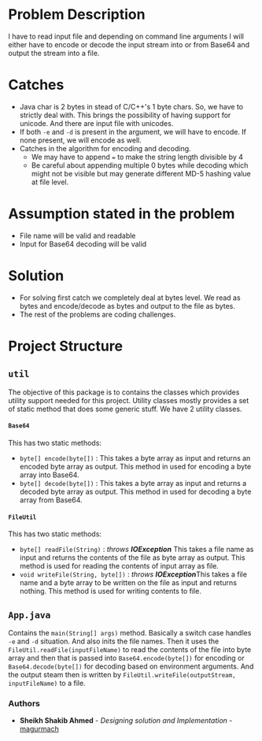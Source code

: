 # Problem Description

I have to read input file and depending on command line arguments
I will either have to encode or decode the input stream into or from
Base64 and output the stream into a file.

# Catches
* Java char is 2 bytes in stead of C/C++'s 1 byte chars. So, we have
to strictly deal with. This brings the possibility of having support
for unicode. And there are input file with unicodes.
* If both `-e` and `-d` is present in the argument, we will have to
encode. If none present, we will encode as well.
* Catches in the algorithm for encoding and decoding.
    * We may have to append `=` to make the string length divisible
    by 4
    * Be careful about appending multiple 0 bytes while decoding
    which might not be visible but may generate different MD-5
    hashing value at file level.

# Assumption stated in the problem
* File name will be valid and readable
* Input for Base64 decoding will be valid

# Solution

* For solving first catch we completely deal at bytes level. We read
as bytes and encode/decode as bytes and output to the file as bytes.
* The rest of the problems are coding challenges.

# Project Structure
## `util`

The objective of this package is to contains the classes which 
provides utility support needed for this project. Utility classes
mostly provides a set of static method that does some generic stuff.
We have 2 utility classes.

#### `Base64`
This has two static methods:
* `byte[] encode(byte[])` : This takes a byte array as input and 
returns an encoded byte array as output. This method in used for
encoding a byte array into Base64.
* `byte[] decode(byte[])` : This takes a byte array as input and 
returns a decoded byte array as output. This method in used for
decoding a byte array from Base64.

#### `FileUtil`
This has two static methods:
* `byte[] readFile(String)` : *throws **IOException*** This 
takes a file name as input and returns the contents of the file 
as byte array as output. This method is used for reading the 
contents of input array as file.
* `void writeFile(String, byte[])` : *throws **IOException***This
takes a file name and a byte array to be written on the file as
input and returns nothing. This method is used for writing 
contents to file.

## `App.java`

Contains the `main(String[] args)` method. Basically a switch case
handles `-e` and `-d` situation. And also inits the file names.
Then it uses the `FileUtil.readFile(inputFileName)` to read the 
contents of the file into byte array and then that is passed into
`Base64.encode(byte[])` for encoding or `Base64.decode(byte[])`
for decoding based on environment arguments. And the output steam
then is written by `FileUtil.writeFile(outputStream, inputFileName)`
to a file.

### Authors

* **Sheikh Shakib Ahmed** - *Designing solution and Implementation* - 
[magurmach](https://github.com/magurmach)